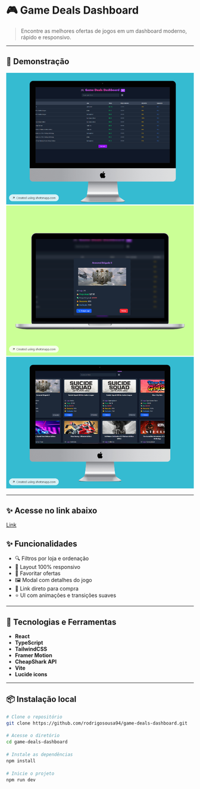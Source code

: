 # 🎮 Game Deals Dashboard

> Encontre as melhores ofertas de jogos em um dashboard moderno, rápido e responsivo.

---

## 📸 Demonstração

<img src="https://github.com/rodrigosousa94/Game-Deals-Dashboard/blob/main/public/tabela.png?raw=true" alt="Demonstração do projeto" width="600" />
<img src="https://github.com/rodrigosousa94/Game-Deals-Dashboard/blob/main/public/modal.png?raw=true" alt="Demonstração do projeto" width="600" />
<img src="https://github.com/rodrigosousa94/Game-Deals-Dashboard/blob/main/public/cards.png?raw=true" alt="Demonstração do projeto" width="600" />

---

## ✨ Acesse no link abaixo
<a target="_blank" href="https://game-deals-dashboard-five.vercel.app/">Link</a>

## ✨ Funcionalidades

- 🔍 Filtros por loja e ordenação
- 📱 Layout 100% responsivo
- 💾 Favoritar ofertas
- 🖼️ Modal com detalhes do jogo
- 💸 Link direto para compra
- ⭐ UI com animações e transições suaves

---

## 🚀 Tecnologias e Ferramentas

- **React**
- **TypeScript**
- **TailwindCSS**
- **Framer Motion**
- **CheapShark API**
- **Vite**
- **Lucide icons**

---

## 📦 Instalação local

```bash
# Clone o repositório
git clone https://github.com/rodrigosousa94/game-deals-dashboard.git

# Acesse o diretório
cd game-deals-dashboard

# Instale as dependências
npm install

# Inicie o projeto
npm run dev
